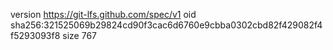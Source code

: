 version https://git-lfs.github.com/spec/v1
oid sha256:321525069b29824cd90f3cac6d6760e9cbba0302cbd82f429082f4f5293093f8
size 767
